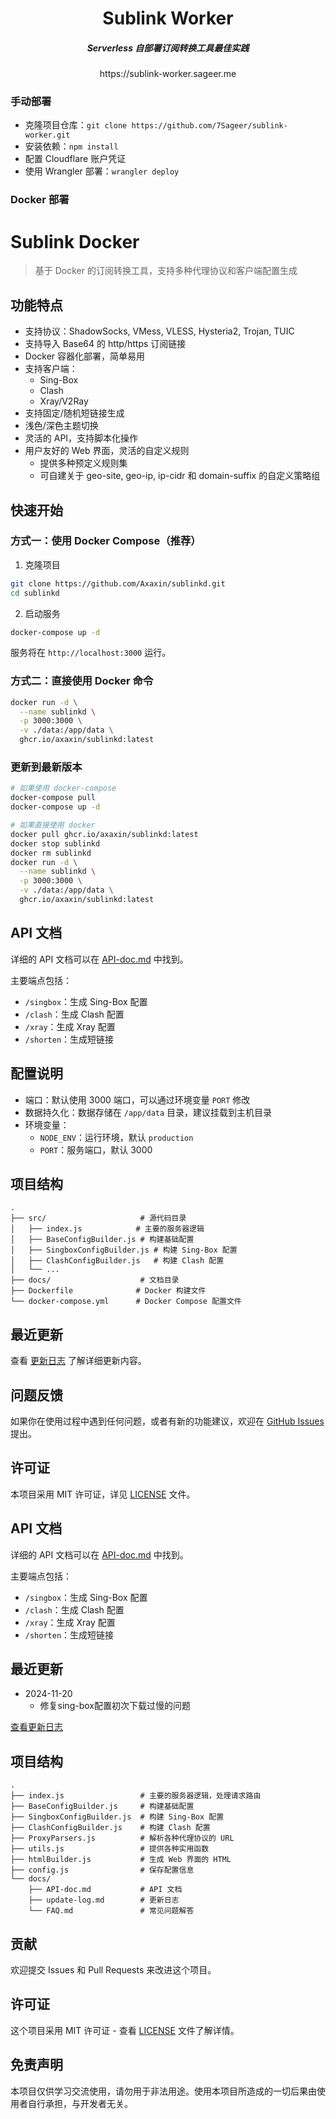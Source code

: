 <div align="center">
  <h1>
    <b>Sublink Worker</b>
  </h1>
</div>


<div align="center">
  <h5>
    <i>Serverless 自部署订阅转换工具最佳实践</i>
  </h5>
</div>

<div align="center">
  <href>
    https://sublink-worker.sageer.me
  </href>
</div>


### 手动部署

- 克隆项目仓库：`git clone https://github.com/7Sageer/sublink-worker.git`
- 安装依赖：`npm install`
- 配置 Cloudflare 账户凭证
- 使用 Wrangler 部署：`wrangler deploy`

### Docker 部署

# Sublink Docker

> 基于 Docker 的订阅转换工具，支持多种代理协议和客户端配置生成

## 功能特点

- 支持协议：ShadowSocks, VMess, VLESS, Hysteria2, Trojan, TUIC
- 支持导入 Base64 的 http/https 订阅链接
- Docker 容器化部署，简单易用
- 支持客户端：
  - Sing-Box
  - Clash
  - Xray/V2Ray
- 支持固定/随机短链接生成
- 浅色/深色主题切换
- 灵活的 API，支持脚本化操作
- 用户友好的 Web 界面，灵活的自定义规则
  - 提供多种预定义规则集
  - 可自建关于 geo-site, geo-ip, ip-cidr 和 domain-suffix 的自定义策略组

## 快速开始

### 方式一：使用 Docker Compose（推荐）

1. 克隆项目
```bash
git clone https://github.com/Axaxin/sublinkd.git
cd sublinkd
```

2. 启动服务
```bash
docker-compose up -d
```

服务将在 `http://localhost:3000` 运行。

### 方式二：直接使用 Docker 命令

```bash
docker run -d \
  --name sublinkd \
  -p 3000:3000 \
  -v ./data:/app/data \
  ghcr.io/axaxin/sublinkd:latest
```

### 更新到最新版本

```bash
# 如果使用 docker-compose
docker-compose pull
docker-compose up -d

# 如果直接使用 docker
docker pull ghcr.io/axaxin/sublinkd:latest
docker stop sublinkd
docker rm sublinkd
docker run -d \
  --name sublinkd \
  -p 3000:3000 \
  -v ./data:/app/data \
  ghcr.io/axaxin/sublinkd:latest
```

## API 文档

详细的 API 文档可以在 [API-doc.md](/docs/API-doc.md) 中找到。

主要端点包括：

- `/singbox`：生成 Sing-Box 配置
- `/clash`：生成 Clash 配置
- `/xray`：生成 Xray 配置
- `/shorten`：生成短链接

## 配置说明

- 端口：默认使用 3000 端口，可以通过环境变量 `PORT` 修改
- 数据持久化：数据存储在 `/app/data` 目录，建议挂载到主机目录
- 环境变量：
  - `NODE_ENV`：运行环境，默认 `production`
  - `PORT`：服务端口，默认 3000

## 项目结构

```
.
├── src/                     # 源代码目录
│   ├── index.js            # 主要的服务器逻辑
│   ├── BaseConfigBuilder.js # 构建基础配置
│   ├── SingboxConfigBuilder.js # 构建 Sing-Box 配置
│   ├── ClashConfigBuilder.js   # 构建 Clash 配置
│   └── ...
├── docs/                    # 文档目录
├── Dockerfile              # Docker 构建文件
└── docker-compose.yml      # Docker Compose 配置文件
```

## 最近更新

查看 [更新日志](/docs/update-log.md) 了解详细更新内容。

## 问题反馈

如果你在使用过程中遇到任何问题，或者有新的功能建议，欢迎在 [GitHub Issues](https://github.com/Axaxin/sublinkd/issues) 提出。

## 许可证

本项目采用 MIT 许可证，详见 [LICENSE](LICENSE) 文件。

## API 文档

详细的 API 文档可以在 [API-doc.md](/docs/API-doc.md) 中找到。

主要端点包括：

- `/singbox`：生成 Sing-Box 配置
- `/clash`：生成 Clash 配置
- `/xray`：生成 Xray 配置
- `/shorten`：生成短链接

## 最近更新

- 2024-11-20
  - 修复sing-box配置初次下载过慢的问题

[查看更新日志](/docs/update-log.md)

## 项目结构

```
.
├── index.js                 # 主要的服务器逻辑，处理请求路由
├── BaseConfigBuilder.js     # 构建基础配置
├── SingboxConfigBuilder.js  # 构建 Sing-Box 配置
├── ClashConfigBuilder.js    # 构建 Clash 配置
├── ProxyParsers.js          # 解析各种代理协议的 URL
├── utils.js                 # 提供各种实用函数
├── htmlBuilder.js           # 生成 Web 界面的 HTML
├── config.js                # 保存配置信息
└── docs/
    ├── API-doc.md           # API 文档
    ├── update-log.md        # 更新日志
    └── FAQ.md               # 常见问题解答
```

## 贡献

欢迎提交 Issues 和 Pull Requests 来改进这个项目。

## 许可证

这个项目采用 MIT 许可证 - 查看 [LICENSE](LICENSE) 文件了解详情。

## 免责声明

本项目仅供学习交流使用，请勿用于非法用途。使用本项目所造成的一切后果由使用者自行承担，与开发者无关。

